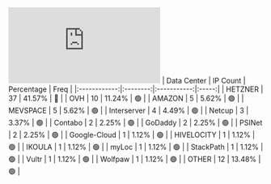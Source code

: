 ![Diagramm](https://github.com/obajay/StateSync-snapshots/blob/main/Projects/Aura/1/README.md)
| Data Center | IP Count | Percentage | Freq |
|:------------:|:--------:|:-----------:|:-----:|
| HETZNER | 37 | 41.57% | 🔴 |
| OVH | 10 | 11.24% | 🟢 |
| AMAZON | 5 | 5.62% | 🟢 |
| MEVSPACE | 5 | 5.62% | 🟢 |
| Interserver | 4 | 4.49% | 🟢 |
| Netcup | 3 | 3.37% | 🟢 |
| Contabo | 2 | 2.25% | 🟢 |
| GoDaddy | 2 | 2.25% | 🟢 |
| PSINet | 2 | 2.25% | 🟢 |
| Google-Cloud | 1 | 1.12% | 🟢 |
| HIVELOCITY | 1 | 1.12% | 🟢 |
| IKOULA | 1 | 1.12% | 🟢 |
| myLoc | 1 | 1.12% | 🟢 |
| StackPath | 1 | 1.12% | 🟢 |
| Vultr | 1 | 1.12% | 🟢 |
| Wolfpaw | 1 | 1.12% | 🟢 |
| OTHER | 12 | 13.48% | 🟢 |